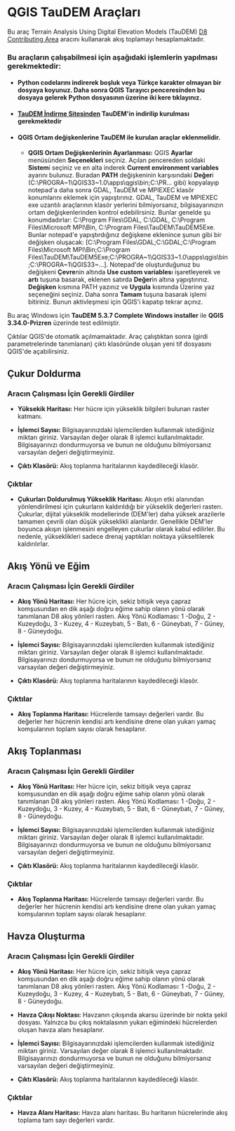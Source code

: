 # QGIS TauDEM Araçları

Bu araç Terrain Analysis Using Digital Elevation Models (TauDEM) <a href="https://hydrology.usu.edu/taudem/taudem5/help53/D8ContributingArea.html">D8 Contributing Area</a> aracını kullanarak akış toplamayı hesaplamaktadır. 

### Bu araçların çalışabilmesi için aşağıdaki işlemlerin yapılması gerekmektedir: 
- #### Python codelarını indirerek boşluk veya Türkçe karakter olmayan bir dosyaya koyunuz. Daha sonra QGIS Tarayıcı penceresinden bu dosyaya gelerek Python dosyasının üzerine iki kere tıklayınız.

- #### <a href="https://hydrology.usu.edu/taudem/taudem5/downloads.html">TauDEM İndirme Sitesinden</a> TauDEM'in indirilip kurulması gerekmektedir

- #### QGIS Ortam değişkenlerine TauDEM ile kurulan araçlar eklenmelidir. 
    * <b>QGIS Ortam Değişkenlerinin Ayarlanması:</b> QGIS <b>Ayarlar</b> menüsünden <b>Seçenekleri</b> seçiniz. Açılan pencereden soldaki <b>Sistem</b>i seçiniz ve en alta inderek <b>Current environment variables</b> ayarını bulunuz. Buradan <b>PATH</b> değişkeninin karşısındaki <b>Değer</b>i (C:\PROGRA~1\QGIS33~1.0\apps\qgis\bin;C:\PR... gibi) kopyalayıp notepad'a daha sonra GDAL, TauDEM ve MPIEXEC klasör konumlarını eklemek için yapıştırınız. GDAL, TauDEM ve MPIEXEC exe uzantılı araçlarının klasör yerlerini bilmiyorsanız, bilgisayarınızın ortam değişkenlerinden kontrol edebilirsiniz. Bunlar genelde şu konumdadırlar: C:\Program Files\GDAL, C:\GDAL, C:\Program Files\Microsoft MPI\Bin, C:\Program Files\TauDEM\TauDEM5Exe. Bunlar notepad'e yapıştırdığınız değişkene eklenince şunun gibi bir değişken oluşacak: [C:\Program Files\GDAL;C:\GDAL;C:\Program Files\Microsoft MPI\Bin;C:\Program Files\TauDEM\TauDEM5Exe;C:\PROGRA~1\QGIS33~1.0\apps\qgis\bin;C:\PROGRA~1\QGIS33~...]. Notepad'de oluşturduğunuz bu değişkeni <b>Çevre</b>nin altında <b>Use custom variables</b>ı işaretleyerek ve <b>artı</b> tuşuna basarak, eklenen satırda <b>Değer</b>in altına yapıştırınız. <b>Değişken</b> kısmına PATH yazınız ve <b>Uygula</b> kısmında Üzerine yaz seçeneğini seçiniz. Daha sonra <b>Tamam</b> tuşuna basarak işlemi bitiriniz. Bunun aktivleşmesi için QGIS'i kapatıp tekrar açınız.

Bu araç Windows için <b>TauDEM 5.3.7 Complete Windows installer</b> ile <b>QGIS 3.34.0-Prizren</b> üzerinde test edilmiştir.


Çıktılar QGIS'de otomatik açılmamaktadır. Araç çalıştıktan sonra (girdi parametrelerinde tanımlanan) çıktı klasöründe oluşan yeni tif dosyasını QGIS'de açabilirsiniz. 

<!--......................................................-->
## Çukur Doldurma
###  Aracın Çalışması İçin Gerekli Girdiler
- <b>Yüksekik Haritası:</b> Her hücre için yükseklik bilgileri bulunan raster katmanı. 

- <b>İşlemci Sayısı:</b> Bilgisayarınızdaki işlemcilerden kullanmak istediğiniz miktarı giriniz. Varsayılan değer olarak 8 işlemci kullanılmaktadır. Bilgisayarınızı dondurmuyorsa ve bunun ne olduğunu bilmiyorsanız varsayılan değeri değiştirmeyiniz.

- <b>Çıktı Klasörü:</b> Akış toplanma haritalarının kaydedileceği klasör.


###  Çıktılar
- <b>Çukurları Doldurulmuş Yükseklik Haritası:</b> Akışın etki alanından yönlendirilmesi için çukurların kaldırıldığı bir yükseklik değerleri rasterı. Çukurlar, dijital yükseklik modellerinde (DEM'ler) daha yüksek arazilerle tamamen çevrili olan düşük yükseklikli alanlardır. Genellikle DEM'ler boyunca akışın işlenmesini engelleyen çukurlar olarak kabul edilirler. Bu nedenle, yükseklikleri sadece drenaj yaptıkları noktaya yükseltilerek kaldırılırlar.


<!--......................................................-->


## Akış Yönü ve Eğim
###  Aracın Çalışması İçin Gerekli Girdiler
- <b>Akış Yönü Haritası:</b> Her hücre için, sekiz bitişik veya çapraz komşusundan en dik aşağı doğru eğime sahip olanın yönü olarak tanımlanan D8 akış yönleri rasterı. Akış Yönü Kodlaması: 1 -Doğu, 2 - Kuzeydoğu, 3 - Kuzey, 4 - Kuzeybatı, 5 - Batı, 6 - Güneybatı, 7 - Güney, 8 - Güneydoğu.

- <b>İşlemci Sayısı:</b> Bilgisayarınızdaki işlemcilerden kullanmak istediğiniz miktarı giriniz. Varsayılan değer olarak 8 işlemci kullanılmaktadır. Bilgisayarınızı dondurmuyorsa ve bunun ne olduğunu bilmiyorsanız varsayılan değeri değiştirmeyiniz.

- <b>Çıktı Klasörü:</b> Akış toplanma haritalarının kaydedileceği klasör.


###  Çıktılar
- <b>Akış Toplanma Haritası:</b> Hücrelerde tamsayı değerleri vardır. Bu değerler her hücrenin kendisi artı kendisine drene olan yukarı yamaç komşularının toplam sayısı olarak hesaplanır. 


<!--......................................................-->



## Akış Toplanması
###  Aracın Çalışması İçin Gerekli Girdiler
- <b>Akış Yönü Haritası:</b> Her hücre için, sekiz bitişik veya çapraz komşusundan en dik aşağı doğru eğime sahip olanın yönü olarak tanımlanan D8 akış yönleri rasterı. Akış Yönü Kodlaması: 1 -Doğu, 2 - Kuzeydoğu, 3 - Kuzey, 4 - Kuzeybatı, 5 - Batı, 6 - Güneybatı, 7 - Güney, 8 - Güneydoğu.

- <b>İşlemci Sayısı:</b> Bilgisayarınızdaki işlemcilerden kullanmak istediğiniz miktarı giriniz. Varsayılan değer olarak 8 işlemci kullanılmaktadır. Bilgisayarınızı dondurmuyorsa ve bunun ne olduğunu bilmiyorsanız varsayılan değeri değiştirmeyiniz.

- <b>Çıktı Klasörü:</b> Akış toplanma haritalarının kaydedileceği klasör.


###  Çıktılar
- <b>Akış Toplanma Haritası:</b> Hücrelerde tamsayı değerleri vardır. Bu değerler her hücrenin kendisi artı kendisine drene olan yukarı yamaç komşularının toplam sayısı olarak hesaplanır. 



<!--......................................................-->



## Havza Oluşturma
###  Aracın Çalışması İçin Gerekli Girdiler
- <b>Akış Yönü Haritası:</b> Her hücre için, sekiz bitişik veya çapraz komşusundan en dik aşağı doğru eğime sahip olanın yönü olarak tanımlanan D8 akış yönleri rasterı. Akış Yönü Kodlaması: 1 -Doğu, 2 - Kuzeydoğu, 3 - Kuzey, 4 - Kuzeybatı, 5 - Batı, 6 - Güneybatı, 7 - Güney, 8 - Güneydoğu.

- <b>Havza Çıkışı Noktası:</b> Havzanın çıkışında akarsu üzerinde bir nokta şekil dosyası. Yalnızca bu çıkış noktalasının yukarı eğimindeki hücrelerden oluşan havza alanı hesaplanır.

- <b>İşlemci Sayısı:</b> Bilgisayarınızdaki işlemcilerden kullanmak istediğiniz miktarı giriniz. Varsayılan değer olarak 8 işlemci kullanılmaktadır. Bilgisayarınızı dondurmuyorsa ve bunun ne olduğunu bilmiyorsanız varsayılan değeri değiştirmeyiniz.

- <b>Çıktı Klasörü:</b> Akış toplanma haritalarının kaydedileceği klasör.


###  Çıktılar
- <b>Havza Alanı Haritası:</b> Havza alanı haritası. Bu haritanın hücrelerinde akış toplama tam sayı değerleri vardır. 
<!--.........................................-->


